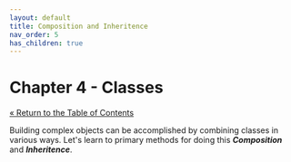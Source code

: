 ```yaml
---
layout: default
title: Composition and Inheritence
nav_order: 5
has_children: true
---
```


# Chapter 4 - Classes

[&laquo; Return to the Table of Contents](../index.md)

Building complex objects can be accomplished by combining classes in various ways.  Let's learn to primary methods for doing this ***Composition*** and ***Inheritence***.